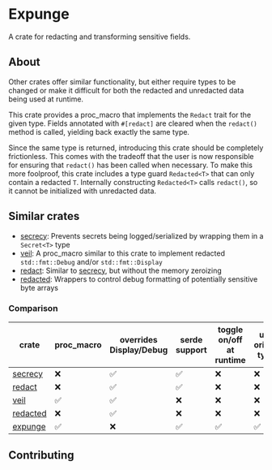 # Expunge

A crate for redacting and transforming sensitive fields.

## About

Other crates offer similar functionality, but either require types to be changed or 
make it difficult for both the redacted and unredacted data being used at runtime.

This crate provides a proc_macro that implements the `Redact` trait for the given type. 
Fields annotated with `#[redact]` are cleared when the `redact()` method is called, 
yielding back exactly the same type.

Since the same type is returned, introducing this crate should be completely frictionless. 
This comes with the tradeoff that the user is now responsible for ensuring that `redact()` 
has been called when necessary. To make this more foolproof, this crate includes a type guard `Redacted<T>` 
that can only contain a redacted `T`. Internally constructing `Redacted<T>` calls `redact()`, 
so it cannot be initialized with unredacted data.

## Similar crates

- [secrecy](https://crates.io/crates/secrecy): Prevents secrets being logged/serialized by wrapping them in a `Secret<T>` type
- [veil](https://crates.io/crates/veil): A proc_macro similar to this crate to implement redacted `std::fmt::Debug` and/or `std::fmt::Display`
- [redact](https://crates.io/crates/redact): Similar to [secrecy](https://docs.rs/secrecy/latest/secrecy/), but without the memory zeroizing
- [redacted](https://crates.io/crates/redacted): Wrappers to control debug formatting of potentially sensitive byte arrays 


### Comparison

| crate                                         | proc_macro         | overrides Display/Debug | serde support      | toggle on/off at runtime | uses original types |
| --                                            | -                  | -                       | -                  | -                        | -                   |
| [secrecy](https://crates.io/crates/secrecy)   | :x:                | :white_check_mark:      | :white_check_mark: | :x:                      | :x:                 |
| [redact](https://crates.io/crates/redact)     | :x:                | :white_check_mark:      | :white_check_mark: | :x:                      | :x:                 |
| [veil](https://crates.io/crates/veil)         | :white_check_mark: | :white_check_mark:      | :x:                | :x:                      | :x:                 |
| [redacted](https://crates.io/crates/redacted) | :x:                | :white_check_mark:      | :x:                | :x:                      | :x:                 |
| [expunge](#Expunge)                           | :white_check_mark: | :x:                     | :white_check_mark: | :white_check_mark:       | :white_check_mark:  |


## Contributing


